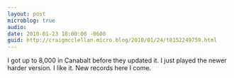 ```yaml
---
layout: post
microblog: true
audio: 
date: 2010-01-23 18:00:00 -0600
guid: http://craigmcclellan.micro.blog/2010/01/24/t8152249759.html
---
```

I got up to 8,000 in Canabalt before they updated it. I just played the newer harder version. I like it. New records here I come.
